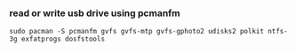 ### read or write usb drive using pcmanfm 
`sudo pacman -S pcmanfm gvfs gvfs-mtp gvfs-gphoto2 udisks2 polkit ntfs-3g exfatprogs dosfstools`
